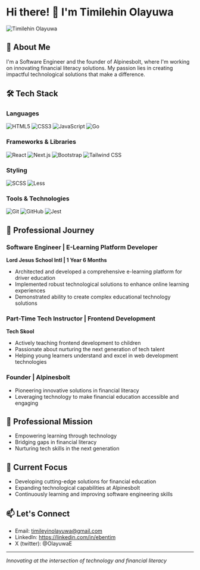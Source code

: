 # Hi there! 👋 I'm Timilehin Olayuwa
![Timilehin Olayuwa](https://github.com/ebentim.png) 

## 🚀 About Me
I'm a Software Engineer and the founder of Alpinesbolt, where I'm working on innovating financial literacy solutions. My passion lies in creating impactful technological solutions that make a difference.

## 🛠️ Tech Stack
### Languages
![HTML5](https://img.shields.io/badge/-HTML5-000?&logo=html5)
![CSS3](https://img.shields.io/badge/-CSS3-000?&logo=css3&logoColor=1572B6)
![JavaScript](https://img.shields.io/badge/-JavaScript-000?&logo=javascript)
![Go](https://img.shields.io/badge/-Go-000?&logo=go)

### Frameworks & Libraries
![React](https://img.shields.io/badge/-React-000?&logo=react)
![Next.js](https://img.shields.io/badge/-Next.js-000?&logo=next.js)
![Bootstrap](https://img.shields.io/badge/-Bootstrap-000?&logo=bootstrap)
![Tailwind CSS](https://img.shields.io/badge/-Tailwind_CSS-000?&logo=tailwind-css)

### Styling
![SCSS](https://img.shields.io/badge/-SCSS-000?&logo=sass)
![Less](https://img.shields.io/badge/-Less-000?&logo=less)

### Tools & Technologies
![Git](https://img.shields.io/badge/-Git-000?&logo=git)
![GitHub](https://img.shields.io/badge/-GitHub-000?&logo=github)
![Jest](https://img.shields.io/badge/-Jest-000?&logo=jest)

<!--!## 🌟 Notable Project
### ChicStyle Boutique
A dropshipping platform featuring automatic order fulfillment, demonstrating my expertise in creating efficient e-commerce solutions.-->

## 💼 Professional Journey

### Software Engineer | E-Learning Platform Developer
**Lord Jesus School Intl  | 1 Year 6 Months**
- Architected and developed a comprehensive e-learning platform for driver education
- Implemented robust technological solutions to enhance online learning experiences
- Demonstrated ability to create complex educational technology solutions

### Part-Time Tech Instructor | Frontend Development
**Tech Skool**
- Actively teaching frontend development to children
- Passionate about nurturing the next generation of tech talent
- Helping young learners understand and excel in web development technologies

### Founder | Alpinesbolt
- Pioneering innovative solutions in financial literacy
- Leveraging technology to make financial education accessible and engaging

## 🎯 Professional Mission
- Empowering learning through technology
- Bridging gaps in financial literacy
- Nurturing tech skills in the next generation

## 🎯 Current Focus
- Developing cutting-edge solutions for financial education
- Expanding technological capabilities at Alpinesbolt
- Continuously learning and improving software engineering skills

## 📫 Let's Connect
- Email: timileyinolayuwa@gmail.com
- LinkedIn: https://linkedin.com/in/ebentim
- X (twitter): @OlayuwaE
---

*Innovating at the intersection of technology and financial literacy*
